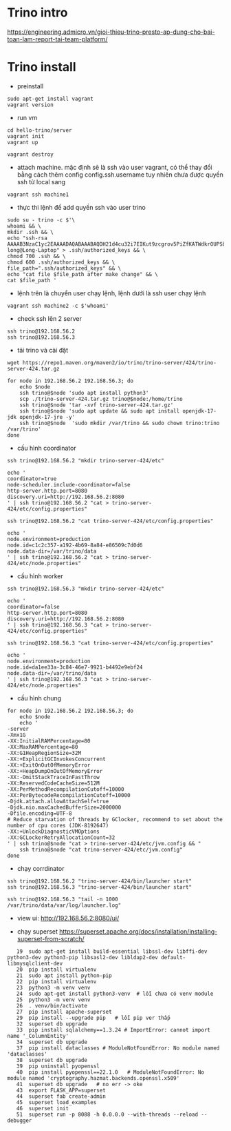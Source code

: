 # Trino intro

https://engineering.admicro.vn/gioi-thieu-trino-presto-ap-dung-cho-bai-toan-lam-report-tai-team-platform/

# Trino install

- preinstall
```
sudo apt-get install vagrant
vagrant version
```

- run vm 
```
cd hello-trino/server
vagrant init
vagrant up

vagrant destroy
```

- attach machine. mặc định sẽ là ssh vào user vagrant, có thể thay đổi bằng cách thêm config config.ssh.username tuy nhiên chưa được quyền ssh từ local sang
```
vagrant ssh machine1
```

- thực thi lệnh để add quyền ssh vào user trino
```
sudo su - trino -c $'\
whoami && \
mkdir .ssh && \
echo "ssh-rsa AAAAB3NzaC1yc2EAAAADAQABAAABAQDH21d4cu32i7EIKut9zcgrov5PiZfKATWdkrOUPSb9CbbaNjVKs/pntDMZuycwIDoIwVxmzyhUNx5tuflwRHUwwDaLEYv17AaIYTnZtL+IN4G1BAnFqqNTBVnrEVzjQqh+AVsI/G8fvUz56zM+N3Zonpz3o4C9KcHXHlMDFwu/yxiaH57QmL0+t2Unly3nOhjwqsZR1JFy+d71jYcWzadEgenjDX9AU4xgVGJDFgwBJ+eR3L31QmBd9A/uTylhXikn0oYVce1vFOx7VyTjD3Qxrwo74ABi9tE8ThRKy+LNsc79qYFHJobz7GUM3MWTvxlQzY3kZYtS2v2wFBiQzDGP long@Long-Laptop" > .ssh/authorized_keys && \
chmod 700 .ssh && \
chmod 600 .ssh/authorized_keys && \
file_path=".ssh/authorized_keys" && \
echo "cat file $file_path after make change" && \
cat $file_path '
```

- lệnh trên là chuyển user chạy lệnh, lệnh dưới là ssh user chạy lệnh 
```
vagrant ssh machine2 -c $'whoami'
```

- check ssh lên 2 server
```
ssh trino@192.168.56.2
ssh trino@192.168.56.3
```

- tải trino và cài đặt
```
wget https://repo1.maven.org/maven2/io/trino/trino-server/424/trino-server-424.tar.gz

for node in 192.168.56.2 192.168.56.3; do
	echo $node
    ssh trino@$node 'sudo apt install python3'
    scp ./trino-server-424.tar.gz trino@$node:/home/trino
    ssh trino@$node 'tar -xvf trino-server-424.tar.gz'
    ssh trino@$node 'sudo apt update && sudo apt install openjdk-17-jdk openjdk-17-jre -y'
    ssh trino@$node  'sudo mkdir /var/trino && sudo chown trino:trino /var/trino'
done
```

- cấu hình coordinator
```
ssh trino@192.168.56.2 "mkdir trino-server-424/etc"

echo ' 
coordinator=true 
node-scheduler.include-coordinator=false
http-server.http.port=8080
discovery.uri=http://192.168.56.2:8080
' | ssh trino@192.168.56.2 "cat > trino-server-424/etc/config.properties"  

ssh trino@192.168.56.2 "cat trino-server-424/etc/config.properties"

echo ' 
node.environment=production
node.id=c1c2c357-a192-4b69-8a84-e86509c7d0d6
node.data-dir=/var/trino/data
' | ssh trino@192.168.56.2 "cat > trino-server-424/etc/node.properties" 

```

- cấu hình worker

```
ssh trino@192.168.56.3 "mkdir trino-server-424/etc"

echo ' 
coordinator=false
http-server.http.port=8080
discovery.uri=http://192.168.56.2:8080
' | ssh trino@192.168.56.3 "cat > trino-server-424/etc/config.properties"  

ssh trino@192.168.56.3 "cat trino-server-424/etc/config.properties"

echo ' 
node.environment=production
node.id=da1ee33a-3c84-46e7-9921-b4492e9ebf24
node.data-dir=/var/trino/data
' | ssh trino@192.168.56.3 "cat > trino-server-424/etc/node.properties" 
```

- cấu hình chung
```
for node in 192.168.56.2 192.168.56.3; do
	echo $node
    echo ' 
-server
-Xmx1G
-XX:InitialRAMPercentage=80
-XX:MaxRAMPercentage=80
-XX:G1HeapRegionSize=32M
-XX:+ExplicitGCInvokesConcurrent
-XX:+ExitOnOutOfMemoryError
-XX:+HeapDumpOnOutOfMemoryError
-XX:-OmitStackTraceInFastThrow
-XX:ReservedCodeCacheSize=512M
-XX:PerMethodRecompilationCutoff=10000
-XX:PerBytecodeRecompilationCutoff=10000
-Djdk.attach.allowAttachSelf=true
-Djdk.nio.maxCachedBufferSize=2000000
-Dfile.encoding=UTF-8
# Reduce starvation of threads by GClocker, recommend to set about the number of cpu cores (JDK-8192647)
-XX:+UnlockDiagnosticVMOptions
-XX:GCLockerRetryAllocationCount=32
' | ssh trino@$node "cat > trino-server-424/etc/jvm.config && " 
    ssh trino@$node "cat trino-server-424/etc/jvm.config"
done
```

- chạy corrdinator

```
ssh trino@192.168.56.2 "trino-server-424/bin/launcher start"
ssh trino@192.168.56.3 "trino-server-424/bin/launcher start"

ssh trino@192.168.56.3 "tail -n 1000  /var/trino/data/var/log/launcher.log"
```

- view ui: http://192.168.56.2:8080/ui/

- chạy superset https://superset.apache.org/docs/installation/installing-superset-from-scratch/
```
   19  sudo apt-get install build-essential libssl-dev libffi-dev python3-dev python3-pip libsasl2-dev libldap2-dev default-libmysqlclient-dev
   20  pip install virtualenv
   21  sudo apt install python-pip
   22  pip install virtualenv
   23  python3 -m venv venv
   24  sudo apt-get install python3-venv  # lỗi chưa có venv module
   25  python3 -m venv venv
   26  . venv/bin/activate
   27  pip install apache-superset
   29  pip install --upgrade pip   # lỗi pip ver thấp
   32  superset db upgrade
   33  pip install sqlalchemy==1.3.24 # ImportError: cannot import name '_ColumnEntity'
   34  superset db upgrade
   37  pip install dataclasses # ModuleNotFoundError: No module named 'dataclasses'
   38  superset db upgrade
   39  pip uninstall pyopenssl
   40  pip install pyopenssl==22.1.0   # ModuleNotFoundError: No module named 'cryptography.hazmat.backends.openssl.x509'
   41  superset db upgrade   # no err -> oke
   43  export FLASK_APP=superset
   44  superset fab create-admin
   45  superset load_examples
   46  superset init
   51  superset run -p 8088 -h 0.0.0.0 --with-threads --reload --debugger

```